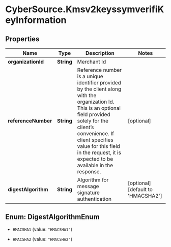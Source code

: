 # CyberSource.Kmsv2keyssymverifiKeyInformation

## Properties
Name | Type | Description | Notes
------------ | ------------- | ------------- | -------------
**organizationId** | **String** | Merchant Id  | 
**referenceNumber** | **String** | Reference number is a unique identifier provided by the client along with the organization Id. This is an optional field provided solely for the client’s convenience. If client specifies value for this field in the request, it is expected to be available in the response.  | [optional] 
**digestAlgorithm** | **String** | Algorithm for message signature authentication  | [optional] [default to &#39;HMACSHA2&#39;]


<a name="DigestAlgorithmEnum"></a>
## Enum: DigestAlgorithmEnum


* `HMACSHA1` (value: `"HMACSHA1"`)

* `HMACSHA2` (value: `"HMACSHA2"`)




